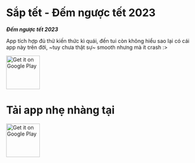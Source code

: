 Sắp tết - Đếm ngược tết 2023
====================

***Đếm ngược tết 2023***

App tích hợp đủ thử kiến thức kì quái, đến tui còn không hiểu sao lại có cái app này trên đời, ~tuy chưa thật sự~ smooth nhưng mà ít crash :>


<a href="https://play.google.com/store/apps/details?id=com.thanh_nguyen.tet_count_down&hl=en&gl=US" target="_blank">
<img src="https://play-lh.googleusercontent.com/pZCxsZZX1TzPlULn4ONQT6J8K5-STyzra-xY3sldAnNZpm7KiOiSDE_ubH_oY_8dQ6A=s360-rw" alt="Get it on Google Play" height="90"/></a>


Tải app nhẹ nhàng tại
=========

<a href="https://play.google.com/store/apps/details?id=com.thanh_nguyen.tet_count_down&hl=en&gl=US">
<img src="https://play.google.com/intl/en_us/badges/images/generic/en-play-badge.png" alt="Get it on Google Play" height="90"/></a>
